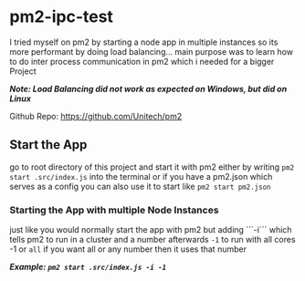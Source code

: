 # pm2-ipc-test     

I tried myself on pm2 by starting a node app in multiple instances so its more performant by doing load balancing... 
main purpose was to learn how to do inter process communication in pm2 which i needed for a bigger Project

***Note: Load Balancing did not work as expected on Windows, but did on Linux***

Github Repo: https://github.com/Unitech/pm2

## Start the App 
go to root directory of this project and start it with pm2 either by writing ```pm2 start .src/index.js``` into the terminal
or if you have a pm2.json which serves as a config you can also use it to start like ```pm2 start pm2.json```

### Starting the App with multiple Node Instances
just like you would normally start the app with pm2 but adding ´´´-i´´´ which tells pm2 to run in a cluster
and a number afterwards ```-1``` to run with all cores -1 or ```all``` if you want all or any number then it uses that number

***Example: ```pm2 start .src/index.js -i -1```***
